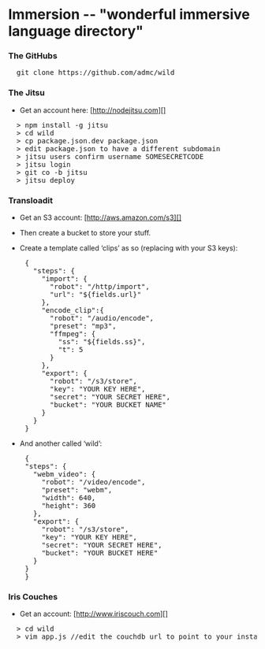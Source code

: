 Immersion -- "wonderful immersive language directory"
===

### The GitHubs

<pre>
  git clone https://github.com/admc/wild
</pre>


### The Jitsu

  * Get an account here: [http://nodejitsu.com][]

<pre>
  > npm install -g jitsu
  > cd wild
  > cp package.json.dev package.json
  > edit package.json to have a different subdomain
  > jitsu users confirm username SOMESECRETCODE
  > jitsu login
  > git co -b jitsu
  > jitsu deploy
</pre>

### Transloadit

  * Get an S3 account: [http://aws.amazon.com/s3][]
  * Then create a bucket to store your stuff.

  * Create a template called ‘clips’ as so (replacing with your S3 keys):
<pre>
    {
      "steps": {
        "import": {
          "robot": "/http/import",
          "url": "${fields.url}"
        },
        "encode_clip":{
          "robot": "/audio/encode",
          "preset": "mp3",
          "ffmpeg": {
            "ss": "${fields.ss}",
            "t": 5
          }
        },
        "export": {
          "robot": "/s3/store",
          "key": "YOUR KEY HERE",
          "secret": "YOUR SECRET HERE",
          "bucket": "YOUR BUCKET NAME"
        }
      }
    }
</pre>

  * And another called ‘wild’:

<pre>
    {
    "steps": {
      "webm_video": {
        "robot": "/video/encode",
        "preset": "webm",
        "width": 640,
        "height": 360
      },
      "export": {
        "robot": "/s3/store",
        "key": "YOUR KEY HERE",
        "secret": "YOUR SECRET HERE",
        "bucket": "YOUR BUCKET HERE"
      }
    }
    }
</pre>

### Iris Couches

  * Get an account: [http://www.iriscouch.com][]
<pre>
  > cd wild
  > vim app.js //edit the couchdb url to point to your instance
</pre>

  [http://nodejitsu.com]: http://nodejitsu.com
  [http://aws.amazon.com/s3]: http://aws.amazon.com/s3
  [http://www.iriscouch.com]: http://www.iriscouch.com

